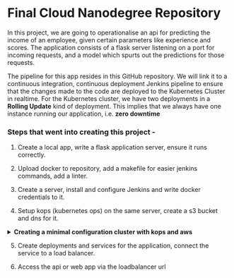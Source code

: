 # Final Cloud Nanodegree Repository

In this project, we are going to operationalise an api for predicting the income of an employee, given certain parameters like experience and scores.
The application consists of a flask server listening on a port for incoming requests, and a model which spurts out the predictions for those requests.

The pipeline for this app resides in this GitHub repository. We will link it to a continuous integration, continuous deployment Jenkins pipeline to ensure that the changes made to the code
are deployed to the Kubernetes Cluster in realtime. For the Kubernetes cluster, we have two deployments in a __Rolling Update__
kind of deployment.
This implies that we always have one instance running our application, i.e. __zero downtime__

<h3> Steps that went into creating this project - </h3>

1. Create a local app, write a flask application server, ensure it runs correctly.

2. Upload docker to repository, add a makefile for easier jenkins commands, add a linter.

3. Create a server, install and configure Jenkins and write docker credentials to it.

4. Setup kops (kubernetes ops) on the same server, create a s3 bucket and dns for it.

<details>
<summary><b>Creating a minimal configuration cluster with kops and aws </b></summary>

REQUISITES - aws access and secret keys, awscli, kops and kubectl.

* Create a s3 bucket, set env
```
export KOPS_STATE_STORE=s3://<your-bucket>`
```

* Create a gossip based Kubernetes cluster (name ends with .local), assign a keygen and create cluster as required
```
kops create secret --name white-polaris.k8s.local sshpublickey admin -i ~/.ssh/id_rsa.pub
kops create cluster white-polaris.k8s.local --master-size=t2.micro --node-size=t2.micro --node-count=1 --zones=eu-west-1a --master-zones=eu-west-1a
```

* Validate cluster

```
kops validate cluster
```
</details>

5. Create deployments and services for the application, connect the service to a load balancer.

6. Access the api or web app via the loadbalancer url
